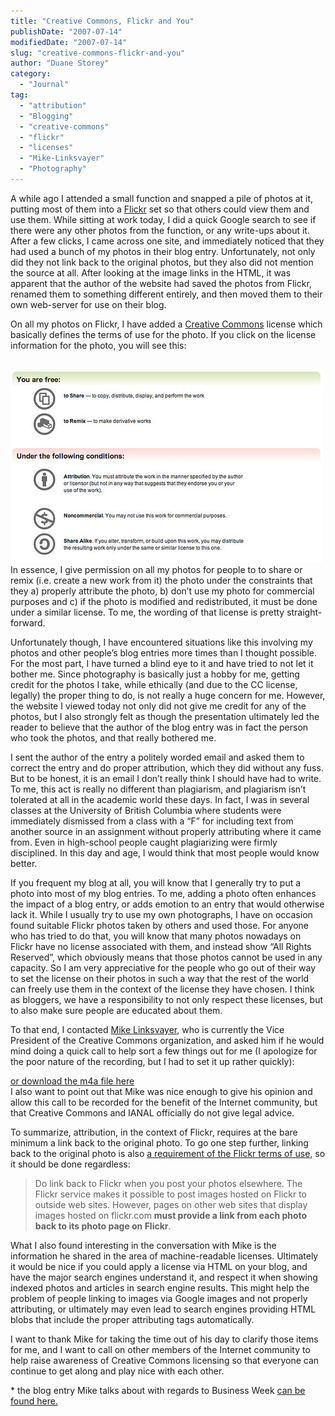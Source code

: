 ```yaml
---
title: "Creative Commons, Flickr and You"
publishDate: "2007-07-14"
modifiedDate: "2007-07-14"
slug: "creative-commons-flickr-and-you"
author: "Duane Storey"
category:
  - "Journal"
tag:
  - "attribution"
  - "Blogging"
  - "creative-commons"
  - "flickr"
  - "licenses"
  - "Mike-Linksvayer"
  - "Photography"
---
```


A while ago I attended a small function and snapped a pile of photos at it, putting most of them into a [Flickr](http://www.flickr.com) set so that others could view them and use them. While sitting at work today, I did a quick Google search to see if there were any other photos from the function, or any write-ups about it. After a few clicks, I came across one site, and immediately noticed that they had used a bunch of my photos in their blog entry. Unfortunately, not only did they not link back to the original photos, but they also did not mention the source at all. After looking at the image links in the HTML, it was apparent that the author of the website had saved the photos from Flickr, renamed them to something different entirely, and then moved them to their own web-server for use on their blog.

On all my photos on Flickr, I have added a [Creative Commons](http://www.creativecommons.org) license which basically defines the terms of use for the photo. If you click on the license information for the photo, you will see this:

  
[  
![](_images/creative-commons-flickr-and-you-1.jpg)  ](http://www.flickr.com/photos/duanestorey/803854970/)  
In essence, I give permission on all my photos for people to to share or remix (i.e. create a new work from it) the photo under the constraints that they a) properly attribute the photo, b) don’t use my photo for commercial purposes and c) if the photo is modified and redistributed, it must be done under a similar license. To me, the wording of that license is pretty straight-forward.

Unfortunately though, I have encountered situations like this involving my photos and other people’s blog entries more times than I thought possible. For the most part, I have turned a blind eye to it and have tried to not let it bother me. Since photography is basically just a hobby for me, getting credit for the photos I take, while ethically (and due to the CC license, legally) the proper thing to do, is not really a huge concern for me. However, the website I viewed today not only did not give me credit for any of the photos, but I also strongly felt as though the presentation ultimately led the reader to believe that the author of the blog entry was in fact the person who took the photos, and that really bothered me.

I sent the author of the entry a politely worded email and asked them to correct the entry and do proper attribution, which they did without any fuss. But to be honest, it is an email I don’t really think I should have had to write. To me, this act is really no different than plagiarism, and plagiarism isn’t tolerated at all in the academic world these days. In fact, I was in several classes at the University of British Columbia where students were immediately dismissed from a class with a “F” for including text from another source in an assignment without properly attributing where it came from. Even in high-school people caught plagiarizing were firmly disciplined. In this day and age, I would think that most people would know better.

If you frequent my blog at all, you will know that I generally try to put a photo into most of my blog entries. To me, adding a photo often enhances the impact of a blog entry, or adds emotion to an entry that would otherwise lack it. While I usually try to use my own photographs, I have on occasion found suitable Flickr photos taken by others and used those. For anyone who has tried to do that, you will know that many photos nowadays on Flickr have no license associated with them, and instead show “All Rights Reserved”, which obviously means that those photos cannot be used in any capacity. So I am very appreciative for the people who go out of their way to set the license on their photos in such a way that the rest of the world can freely use them in the context of the license they have chosen. I think as bloggers, we have a responsibility to not only respect these licenses, but to also make sure people are educated about them.

To that end, I contacted [Mike Linksvayer](http://creativecommons.org/about/people/#21), who is currently the Vice President of the Creative Commons organization, and asked him if he would mind doing a quick call to help sort a few things out for me (I apologize for the poor nature of the recording, but I had to set it up rather quickly):

  
  
[or download the m4a file here](http://www.migratorynerd.com/podcasts/cc_call.m4a)  
I also want to point out that Mike was nice enough to give his opinion and allow this call to be recorded for the benefit of the Internet community, but that Creative Commons and IANAL officially do not give legal advice.

To summarize, attribution, in the context of Flickr, requires at the bare minimum a link back to the original photo. To go one step further, linking back to the original photo is also [a requirement of the Flickr terms of use](http://www.flickr.com/guidelines.gne), so it should be done regardless:

> Do link back to Flickr when you post your photos elsewhere. The Flickr service makes it possible to post images hosted on Flickr to outside web sites. However, pages on other web sites that display images hosted on flickr.com **must provide a link from each photo back to its photo page on Flickr**.

What I also found interesting in the conversation with Mike is the information he shared in the area of machine-readable licenses. Ultimately it would be nice if you could apply a license via HTML on your blog, and have the major search engines understand it, and respect it when showing indexed photos and articles in search engine results. This might help the problem of people linking to images via Google images and not properly attributing, or ultimately may even lead to search engines providing HTML blobs that include the proper attributing tags automatically.

I want to thank Mike for taking the time out of his day to clarify those items for me, and I want to call on other members of the Internet community to help raise awareness of Creative Commons licensing so that everyone can continue to get along and play nice with each other.

\* the blog entry Mike talks about with regards to Business Week [can be found here.](http://joi.ito.com/archives/2007/07/13/my_picture_of_pierre_in_businessweek.html)